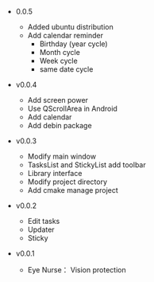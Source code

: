 - 0.0.5
  - Added ubuntu distribution
   - Add calendar reminder
     - Birthday (year cycle)
     - Month cycle
     - Week cycle
     - same date cycle
     
- v0.0.4
  - Add screen power
  - Use QScrollArea in Android
  - Add calendar
  - Add debin package

- v0.0.3
  - Modify main window
  - TasksList and StickyList add toolbar
  - Library interface
  - Modify project directory
  - Add cmake manage project
  
- v0.0.2
  - Edit tasks
  - Updater
  - Sticky
  
- v0.0.1
  - Eye Nurse： Vision protection
